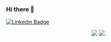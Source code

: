 ### Hi there 👋

[![Linkedin Badge](https://img.shields.io/badge/-linkedin-blue?style=flat-square&logoColor=white&link=https://https://www.linkedin.com/in/mikael-magalhães-207842173)](https://www.linkedin.com/in/mikael-magalhães-207842173)

<p align="center">
  <img src="https://github-readme-stats.vercel.app/api?username=MikaelOM&hide=stars&show_icons=true&theme=dracula&line_height=32">
  <img src="https://github-readme-stats.vercel.app/api/top-langs/?username=MikaelOM&count_private=true&theme=dracula">
</p>


<!--
**MikaelOM/MikaelOM** is a ✨ _special_ ✨ repository because its `README.md` (this file) appears on your GitHub profile.

Here are some ideas to get you started:

- 🔭 I’m currently working on ...
- 🌱 I’m currently learning ...
- 👯 I’m looking to collaborate on ...
- 🤔 I’m looking for help with ...
- 💬 Ask me about ...
- 📫 How to reach me: ...
- 😄 Pronouns: ...
- ⚡ Fun fact: ...
-->

